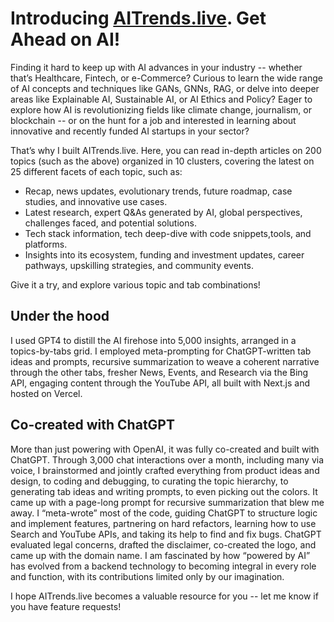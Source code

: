 # Introducing [AITrends.live](AITrends.live). Get Ahead on AI!

Finding it hard to keep up with AI advances in your industry -- whether that’s Healthcare, Fintech, or e-Commerce? Curious to learn the wide range of AI concepts and techniques like GANs, GNNs, RAG, or delve into deeper areas like Explainable AI, Sustainable AI, or AI Ethics and Policy? Eager to explore how AI is revolutionizing fields like climate change, journalism, or blockchain -- or on the hunt for a job and interested in learning about innovative and recently funded AI startups in your sector?

That’s why I built AITrends.live. Here, you can read in-depth articles on 200 topics (such as the above) organized in 10 clusters, covering the latest on 25 different facets of each topic, such as:

  * Recap, news updates, evolutionary trends, future roadmap, case studies, and innovative use cases.
  * Latest research, expert Q&As generated by AI, global perspectives, challenges faced, and potential solutions.
  * Tech stack information, tech deep-dive with code snippets,tools, and platforms.
  * Insights into its ecosystem, funding and investment updates, career pathways, upskilling strategies, and community events.

Give it a try, and explore various topic and tab combinations!

## Under the hood

I used GPT4 to distill the AI firehose into 5,000 insights, arranged in a topics-by-tabs grid. I employed meta-prompting for ChatGPT-written tab ideas and prompts, recursive summarization to weave a coherent narrative through the other tabs, fresher News, Events, and Research via the Bing API, engaging content through the YouTube API, all built with Next.js and hosted on Vercel.

## Co-created with ChatGPT

More than just powering with OpenAI, it was fully co-created and built with ChatGPT. Through 3,000 chat interactions over a month, including many via voice, I brainstormed and jointly crafted everything from product ideas and design, to coding and debugging, to curating the topic hierarchy, to generating tab ideas and writing prompts, to even picking out the colors. It came up with a page-long prompt for recursive summarization that blew me away. I “meta-wrote” most of the code, guiding ChatGPT to structure logic and implement features, partnering on hard refactors, learning how to use Search and YouTube APIs, and taking its help to find and fix bugs. ChatGPT evaluated legal concerns, drafted the disclaimer, co-created the logo, and came up with the domain name. I am fascinated by how “powered by AI” has evolved from a backend technology to becoming integral in every role and function, with its contributions limited only by our imagination.

I hope AITrends.live becomes a valuable resource for you -- let me know if you have feature requests!
